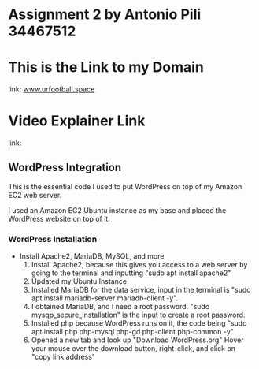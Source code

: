 # Assignment 2 by Antonio Pili 34467512

# This is the Link to my Domain

link: www.urfootball.space

# Video Explainer Link

link: 

## WordPress Integration

This is the essential code I used to put WordPress on top of my Amazon EC2 web server.

I used an Amazon EC2 Ubuntu instance as my base and placed the WordPress website on top of it.

### WordPress Installation

- Install Apache2, MariaDB, MySQL, and more
  1. Install Apache2, because this gives you access to a web server by going to the terminal and inputting "sudo apt install apache2"
  2. Updated my Ubuntu Instance
  3. Installed MariaDB for the data service, input in the terminal is "sudo apt install mariadb-server mariadb-client -y".
  4. I obtained MariaDB, and I need a root password. "sudo mysqp_secure_installation" is the input to create a root password.
  5. Installed php because WordPress runs on it, the code being "sudo apt install php php-mysql php-gd php-client php-common -y"
  6. Opened a new tab and look up "Download WordPress.org" Hover your mouse over the download button, right-click, and click on "copy link address"
